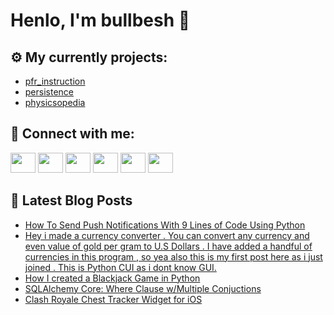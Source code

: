 # Henlo, I'm bullbesh 👋

## ⚙️ My currently projects:
- [pfr_instruction](https://github.com/bullbesh/pfr_instruction)
- [persistence](https://github.com/bullbesh/persistence)
- [physicsopedia](https://github.com/bullbesh/physicsopedia)

## 🔎 Connect with me:
[<img height="32" width="40" src="https://cdn.jsdelivr.net/npm/simple-icons@v5/icons/telegram.svg" />](https://t.me/bullbesh)
[<img height="32" width="40" src="https://cdn.jsdelivr.net/npm/simple-icons@v5/icons/vk.svg" />](https://vk.com/bullbesh)
[<img height="32" width="40" src="https://cdn.jsdelivr.net/npm/simple-icons@v5/icons/twitter.svg" />](https://twitter.com/bullbesh1)
[<img height="32" width="40" src="https://cdn.jsdelivr.net/npm/simple-icons@v5/icons/instagram.svg" />](https://www.instagram.com/bullbesh)
[<img height="32" width="40" src="https://cdn.jsdelivr.net/npm/simple-icons@v5/icons/reddit.svg" />](https://www.reddit.com/user/bullbesh)
[<img height="32" width="40" src="https://cdn.jsdelivr.net/npm/simple-icons@v5/icons/youtube.svg" />](https://www.youtube.com/channel/UCtfjRs6uzgq5mfm8S06WTcg)

## 📕 Latest Blog Posts
<!-- BLOG-POST-LIST:START -->
- [How To Send Push Notifications With 9 Lines of Code Using Python](https://www.reddit.com/r/Python/comments/rfar91/how_to_send_push_notifications_with_9_lines_of/)
- [Hey i made a currency converter . You can convert any currency and even value of gold per gram to U.S Dollars . I have added a handful of currencies in this program , so yea also this is my first post here as i just joined . This is Python CUI as i dont know GUI.](https://www.reddit.com/r/Python/comments/rf93fo/hey_i_made_a_currency_converter_you_can_convert/)
- [How I created a Blackjack Game in Python](https://www.reddit.com/r/Python/comments/rf8vnl/how_i_created_a_blackjack_game_in_python/)
- [SQLAlchemy Core: Where Clause w/Multiple Conjuctions](https://www.reddit.com/r/Python/comments/rf6h3s/sqlalchemy_core_where_clause_wmultiple_conjuctions/)
- [Clash Royale Chest Tracker Widget for iOS](https://www.reddit.com/r/Python/comments/rf2rss/clash_royale_chest_tracker_widget_for_ios/)
<!-- BLOG-POST-LIST:END -->
